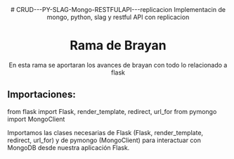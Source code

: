 <center>
  # CRUD---PY-SLAG-Mongo-RESTFULAPI---replicacion
Implementacin de mongo, python, slag y restful API con replicacion
<h1>Rama de Brayan</h1>
  En esta rama se aportaran los avances de brayan con todo lo relacionado a flask
</center> 

<h2>Importaciones:</h2>
  from flask import Flask, render_template, redirect, url_for
  from pymongo import MongoClient
  
Importamos las clases necesarias de Flask (Flask, render_template, redirect, url_for) y de pymongo (MongoClient) para interactuar con MongoDB desde nuestra aplicación Flask.
